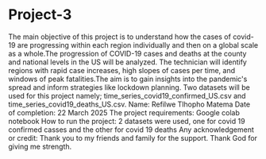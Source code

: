 # Project-3
The main objective of this project is to understand how the cases of covid-19 are progressing within each region individually and then on a global scale as a whole.The progression of COVID-19 cases and deaths at the county and national levels in the US will be analyzed. The technician will identify regions with rapid case increases, high slopes of cases per time, and windows of peak fatalities.The aim is to gain insights into the pandemic's spread and inform strategies like lockdown planning. Two datasets will be used for this project namely;  time_series_covid19_confirmed_US.csv and time_series_covid19_deaths_US.csv.
Name: Refilwe Tlhopho Matema 
Date of completion: 22 March 2025
The project requirements: Google colab notebook
How to run the project: 2 datasets were used, one for covid 19 confirmed casses and the other for covid 19 deaths 
Any acknowledgement or credit: Thank you to my friends and family for the support. Thank God for giving me strength. 
